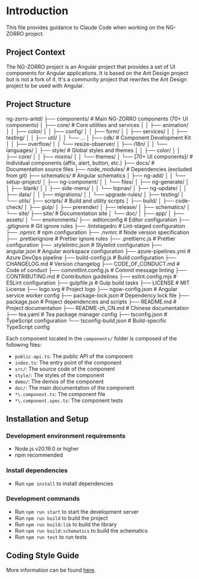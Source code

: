 # Introduction

This file provides guidance to Claude Code when working on the NG-ZORRO project.

## Project Context

The NG-ZORRO project is an Angular project that provides a set of UI components for Angular applications. It is based on the Ant Design project but is not a fork of it.
It's a community project that rewrites the Ant Design project to be used with Angular.

## Project Structure

ng-zorro-antd/
├── components/ # Main NG-ZORRO components (70+ UI components)
│ ├── core/ # Core utilities and services
│ │ ├── animation/
│ │ ├── color/
│ │ ├── config/
│ │ ├── form/
│ │ ├── services/
│ │ ├── testing/
│ │ ├── util/
│ │ └── ...
│ ├── cdk/ # Component Development Kit
│ │ ├── overflow/
│ │ └── resize-observer/
│ ├── i18n/
│ │ └── languages/
│ ├── style/ # Global styles and themes
│ │ ├── color/
│ │ ├── core/
│ │ ├── mixins/
│ │ └── themes/
│ └── [70+ UI components]/ # Individual components (affix, alert, button, etc.)
├── docs/ # Documentation source files
├── node_modules/ # Dependencies (excluded from git)
├── schematics/ # Angular schematics
│ ├── ng-add/
│ │ └── setup-project/
│ ├── ng-component/
│ │ └── files/
│ ├── ng-generate/
│ │ ├── blank/
│ │ ├── side-menu/
│ │ └── topnav/
│ ├── ng-update/
│ │ ├── data/
│ │ ├── migrations/
│ │ └── upgrade-rules/
│ ├── testing/
│ └── utils/
├── scripts/ # Build and utility scripts
│ ├── build/
│ ├── code-check/
│ ├── gulp/
│ ├── prerender/
│ ├── release/
│ ├── schematics/
│ └── site/
├── site/ # Documentation site
│ └── doc/
│ ├── app/
│ ├── assets/
│ └── environments/
├── .editorconfig # Editor configuration
├── .gitignore # Git ignore rules
├── .lintstagedrc # Lint-staged configuration
├── .npmrc # npm configuration
├── .nvmrc # Node version specification
├── .prettierignore # Prettier ignore rules
├── .prettierrc.js # Prettier configuration
├── .stylelintrc.json # Stylelint configuration
├── angular.json # Angular workspace configuration
├── azure-pipelines.yml # Azure DevOps pipeline
├── build-config.js # Build configuration
├── CHANGELOG.md # Version changelog
├── CODE_OF_CONDUCT.md # Code of conduct
├── commitlint.config.js # Commit message linting
├── CONTRIBUTING.md # Contribution guidelines
├── eslint.config.mjs # ESLint configuration
├── gulpfile.js # Gulp build tasks
├── LICENSE # MIT License
├── logo.svg # Project logo
├── ngsw-config.json # Angular service worker config
├── package-lock.json # Dependency lock file
├── package.json # Project dependencies and scripts
├── README.md # Project documentation
├── README-zh_CN.md # Chinese documentation
├── tea.yaml # Tea package manager config
├── tsconfig.json # TypeScript configuration
└── tsconfig-build.json # Build-specific TypeScript config

Each component located in the `components/` folder is composed of the following files:

- `public-api.ts`: The public API of the component
- `index.ts`: The entry point of the component
- `src/`: The source code of the component
- `style/`: The styles of the component
- `demo/`: The demos of the component
- `doc/`: The main documentation of the component
- `*\.component.ts`: The component file
- `*\.component.spec.ts`: The component tests

## Installation and Setup

### Development environment requirements

- Node.js v20.19.0 or higher
- npm recommended

### Install dependencies

- Run `npm install` to install dependencies

### Development commands

- Run `npm run start` to start the development server
- Run `npm run build` to build the project
- Run `npm run build:lib` to build the library
- Run `npm run build:schematics` to build the schematics
- Run `npm run test` to run tests

## Coding Style Guide

More information can be found [here](./DEVELOPMENT.md).
